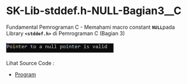 # SK-Lib-stddef.h-NULL-Bagian3__C
Fundamental Pemrograman C - Memahami macro constant <code><b>NULL</b></code>pada Library <code><b>&lt;stddef.h></b></code> di Pemrograman C (Bagian 3)<br><br>
<img src="https://github.com/RizkyKhapidsyah/SK-Lib-stddef.h-NULL-Bagian3__C/blob/master/SK-Lib-stddef.h-NULL-Bagian3__C/result/001.PNG"><br><br>
Lihat Source Code : <br>
- <a href="https://github.com/RizkyKhapidsyah/SK-Lib-stddef.h-NULL-Bagian3__C/blob/master/SK-Lib-stddef.h-NULL-Bagian3__C/Source.c">Program</a>
